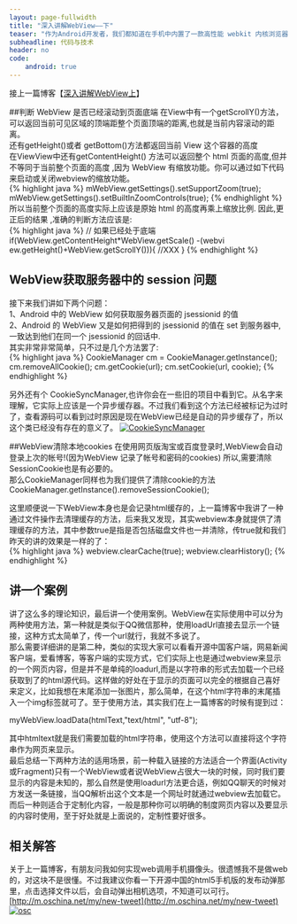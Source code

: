 ```yaml
---
layout: page-fullwidth
title: "深入讲解WebView——下"
teaser: "作为Android开发者，我们都知道在手机中内置了一款高性能 webkit 内核浏览器,在 SDK 中封装为一个叫做 WebView 组件。今天就为大家讲讲Android中WebView的详细使用方法"
subheadline: 代码与技术
header: no
code: 
    android: true
---
```


接上一篇博客【[深入讲解WebView上](http://blog.kymjs.com/code/2015/05/03/01/)】

##判断 WebView 是否已经滚动到页面底端
在View中有一个getScrollY()方法，可以返回当前可见区域的顶端距整个页面顶端的距离,也就是当前内容滚动的距离。<br>
还有getHeight()或者 getBottom()方法都返回当前 View 这个容器的高度<br>
在ViewView中还有getContentHeight() 方法可以返回整个 html 页面的高度,但并不等同于当前整个页面的高度 ,因为 WebView 有缩放功能。你可以通过如下代码来启动或关闭webview的缩放功能。<br>
{% highlight java %}
mWebView.getSettings().setSupportZoom(true);
mWebView.getSettings().setBuiltInZoomControls(true);
{% endhighlight %}
所以当前整个页面的高度实际上应该是原始 html 的高度再乘上缩放比例. 因此,更正后的结果 ,准确的判断方法应该是:<br>
{% highlight java %}
 // 如果已经处于底端
if(WebView.getContentHeight*WebView.getScale() -(webvi ew.getHeight()+WebView.getScrollY())){ 
  //XXX
}
{% endhighlight %}

## WebView获取服务器中的 session 问题
接下来我们讲如下两个问题：<br>
1、Android 中的 WebView 如何获取服务器页面的 jsessionid 的值<br>
2、Android 的 WebView 又是如何把得到的 jsessionid 的值在 set 到服务器中,一致达到他们在同一个 jsessionid 的回话中.<br>
其实非常非常简单，只不过是几个方法罢了:<br>
{% highlight java %}
CookieManager cm = CookieManager.getInstance(); 
cm.removeAllCookie();
cm.getCookie(url);
cm.setCookie(url, cookie);
{% endhighlight %}

另外还有个 CookieSyncManager,也许你会在一些旧的项目中看到它。从名字来理解，它实际上应该是一个异步缓存器。不过我们看到这个方法已经被标记为过时了，查看源码可以看到过时原因是现在WebView已经是自动的异步缓存了，所以这个类已经没有存在的意义了。
[![CookieSyncManager](http://blog.kymjs.com/images/blog_image/20150504_1.png)](http://blog.kymjs.com/)

##WebView清除本地cookies 
在使用网页版淘宝或百度登录时,WebView会自动登录上次的帐号!(因为WebView 记录了帐号和密码的cookies) 所以,需要清除 SessionCookie也是有必要的。<br>
那么CookieManager同样也为我们提供了清除cookie的方法 <br>
CookieManager.getInstance().removeSessionCookie();<br>

这里顺便说一下WebView本身也是会记录html缓存的，上一篇博客中我讲了一种通过文件操作去清理缓存的方法，后来我又发现，其实webview本身就提供了清理缓存的方法，其中参数true是指是否包括磁盘文件也一并清除，传true就和我们昨天的讲的效果是一样的了：<br>
{% highlight java %}
webview.clearCache(true);
webview.clearHistory();
{% endhighlight %}

## 讲一个案例
讲了这么多的理论知识，最后讲一个使用案例。WebView在实际使用中可以分为两种使用方法，第一种就是类似于QQ微信那种，使用loadUrl直接去显示一个链接，这种方式太简单了，传一个url就行，我就不多说了。<br>
那么需要详细讲的是第二种，类似的实现大家可以看看开源中国客户端，网易新闻客户端，爱看博客，等客户端的实现方式，它们实际上也是通过webview来显示的一个网页内容，但是并不是单纯的loadurl,而是以字符串的形式去加载一个已经获取到了的html源代码。这样做的好处在于显示的页面可以完全的根据自己喜好来定义，比如我想在末尾添加一张图片，那么简单，在这个html字符串的末尾插入一个img标签就可了。至于使用方法，其实我们在上一篇博客的时候有提到过：

  myWebView.loadData(htmlText,"text/html", "utf-8");

其中htmltext就是我们需要加载的html字符串，使用这个方法可以直接将这个字符串作为网页来显示。<br>
最后总结一下两种方法的适用场景，前一种载入链接的方法适合一个界面(Activity或Fragment)只有一个WebView或者说WebView占很大一块的时候，同时我们要显示的内容是未知的，那么自然是使用loadurl方法更合适，例如QQ聊天的时候对方发送一条链接，当QQ解析出这个文本是一个网址时就通过webview去加载它。而后一种则适合于定制化内容，一般是那种你可以明确的制度网页内容以及要显示的内容时使用，至于好处就是上面说的，定制性要好很多。<br>

## 相关解答
关于上一篇博客，有朋友问我如何实现web调用手机摄像头。很遗憾我不是做web的，对这块不是很懂。不过我建议你看一下开源中国的html5手机版的发布动弹那里，点击选择文件以后，会自动弹出相机选项，不知道可以可行。[http://m.oschina.net/my/new-tweet](http://m.oschina.net/my/new-tweet)<br>
[![osc](http://blog.kymjs.com/images/blog_image/20150504_2.png)](http://blog.kymjs.com/)<br>